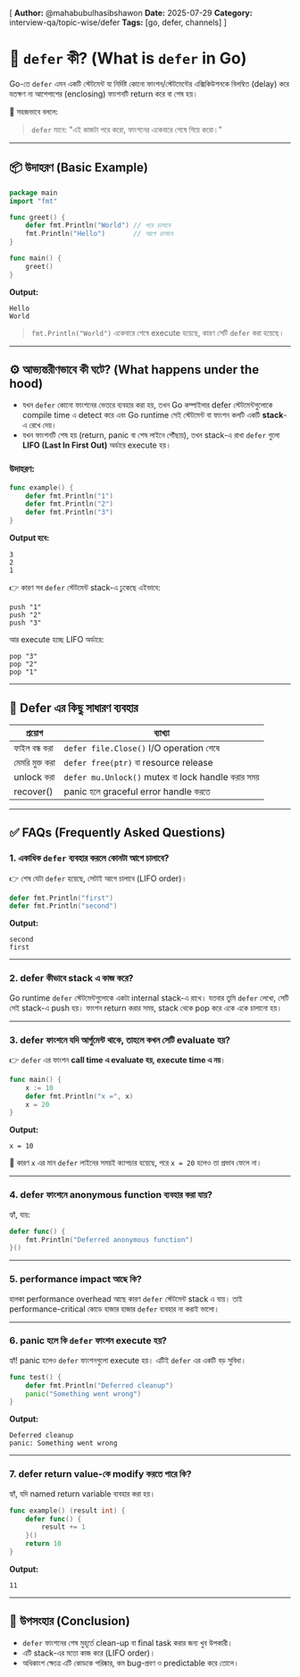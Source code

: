 [
**Author:** @mahabubulhasibshawon
**Date:** 2025-07-29
**Category:** interview-qa/topic-wise/defer
**Tags:** [go, defer, channels]
]

# 🔁 `defer` কী? (What is `defer` in Go)

Go-তে `defer` এমন একটি স্টেটমেন্ট যা নির্দিষ্ট কোনো ফাংশন/স্টেটমেন্টের এক্সিকিউশনকে বিলম্বিত (delay) করে যতক্ষণ না আশেপাশের (enclosing) ফাংশনটি return করে বা শেষ হয়।

📌 সহজভাবে বললে:

> `defer` মানে: "এই কাজটা পরে করো, ফাংশনের একেবারে শেষে গিয়ে করো।"

---

## 📦 উদাহরণ (Basic Example)

```go
package main
import "fmt"

func greet() {
	defer fmt.Println("World") // পরে চালাবে
	fmt.Println("Hello")       // আগে চালাবে
}

func main() {
	greet()
}
```

**Output:**

```
Hello
World
```

> `fmt.Println("World")` একেবারে শেষে execute হয়েছে, কারণ সেটি `defer` করা হয়েছে।

---

## ⚙️ আভ্যন্তরীণভাবে কী ঘটে? (What happens under the hood)

* যখন `defer` কোনো ফাংশনের ভেতরে ব্যবহার করা হয়, তখন Go কম্পাইলার defer স্টেটমেন্টগুলোকে compile time এ detect করে এবং Go runtime সেই স্টেটমেন্ট বা ফাংশন কলটি একটি **stack**-এ রেখে দেয়।
* যখন ফাংশনটি শেষ হয় (return, panic বা শেষ লাইনে পৌঁছায়), তখন stack-এ রাখা `defer` গুলো **LIFO (Last In First Out)** অর্ডারে execute হয়।

### উদাহরণ:

```go
func example() {
	defer fmt.Println("1")
	defer fmt.Println("2")
	defer fmt.Println("3")
}
```

**Output হবে:**

```
3
2
1
```

👉 কারণ সব `defer` স্টেটমেন্ট stack-এ ঢুকেছে এইভাবে:

```
push "1"
push "2"
push "3"
```

আর execute হচ্ছে LIFO অর্ডারে:

```
pop "3"
pop "2"
pop "1"
```

---

## 🧠 Defer এর কিছু সাধারণ ব্যবহার

| প্রয়োগ          | ব্যাখ্যা                                           |
| --------------- | -------------------------------------------------- |
| ফাইল বন্ধ করা   | `defer file.Close()` I/O operation শেষে            |
| মেমরি মুক্ত করা | `defer free(ptr)` বা resource release              |
| unlock করা      | `defer mu.Unlock()` mutex বা lock handle করার সময় |
| recover()       | panic হলে graceful error handle করতে               |

---

## ✅ FAQs (Frequently Asked Questions)

### 1. **একাধিক `defer` ব্যবহার করলে কোনটা আগে চালাবে?**

👉 শেষ যেটা `defer` হয়েছে, সেটাই আগে চালাবে (LIFO order)।

```go
defer fmt.Println("first")
defer fmt.Println("second")
```

**Output:**

```
second
first
```

---

### 2. **defer কীভাবে stack এ কাজ করে?**

Go runtime `defer` স্টেটমেন্টগুলোকে একটা internal stack-এ রাখে। যতবার তুমি `defer` লেখো, সেটি সেই stack-এ push হয়। ফাংশন return করার সময়, stack থেকে pop করে একে একে চালানো হয়।

---

### 3. **defer ফাংশনে যদি আর্গুমেন্ট থাকে, তাহলে কখন সেটি evaluate হয়?**

👉 `defer` এর ফাংশন **call time এ evaluate হয়, execute time এ নয়**।

```go
func main() {
	x := 10
	defer fmt.Println("x =", x)
	x = 20
}
```

**Output:**

```
x = 10
```

📌 কারণ `x` এর মান `defer` লাইনের সময়ই ক্যাপচার হয়েছে, পরে `x = 20` হলেও তা প্রভাব ফেলে না।

---

### 4. **defer ফাংশনে anonymous function ব্যবহার করা যায়?**

হ্যাঁ, যায়:

```go
defer func() {
	fmt.Println("Deferred anonymous function")
}()
```

---

### 5. **performance impact আছে কি?**

হালকা performance overhead আছে কারণ `defer` স্টেটমেন্ট stack এ যায়। তাই performance-critical কোডে হাজার হাজার `defer` ব্যবহার না করাই ভালো।

---

### 6. **panic হলে কি `defer` ফাংশন execute হয়?**

হ্যাঁ! panic হলেও `defer` ফাংশনগুলো execute হয়। এটিই `defer` এর একটি বড় সুবিধা।

```go
func test() {
	defer fmt.Println("Deferred cleanup")
	panic("Something went wrong")
}
```

**Output:**

```
Deferred cleanup
panic: Something went wrong
```

---

### 7. **defer return value-কে modify করতে পারে কি?**

হ্যাঁ, যদি named return variable ব্যবহার করা হয়।

```go
func example() (result int) {
	defer func() {
		result += 1
	}()
	return 10
}
```

**Output:**

```
11
```

---

## 🏁 উপসংহার (Conclusion)

* `defer` ফাংশনের শেষ মুহূর্তে clean-up বা final task করার জন্য খুব উপকারী।
* এটি stack-এর মতো কাজ করে (LIFO order)।
* অধিকাংশ ক্ষেত্রে এটি কোডকে পরিষ্কার, কম bug-প্রবণ ও predictable করে তোলে।

